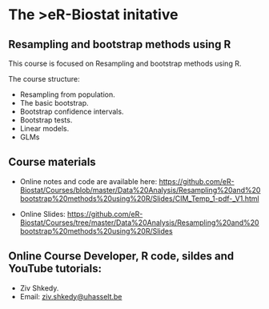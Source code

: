 # The >eR-Biostat initative
## Resampling and bootstrap methods using R 

This course is focused on Resampling and bootstrap methods using R.  

The course structure:

* Resampling from population.
 * The basic bootstrap.
 * Bootstrap confidence intervals.
 * Bootstrap tests.
 * Linear models.
  * GLMs
 
## Course materials

* Online notes and code are available here: https://github.com/eR-Biostat/Courses/blob/master/Data%20Analysis/Resampling%20and%20bootstrap%20methods%20using%20R/Slides/CIM_Temp_1-pdf-_V1.html
 
* Online Slides: https://github.com/eR-Biostat/Courses/tree/master/Data%20Analysis/Resampling%20and%20bootstrap%20methods%20using%20R/Slides 

## Online Course Developer, R code, sildes and YouTube tutorials: 
 * Ziv Shkedy.
 * Email: ziv.shkedy@uhasselt.be
